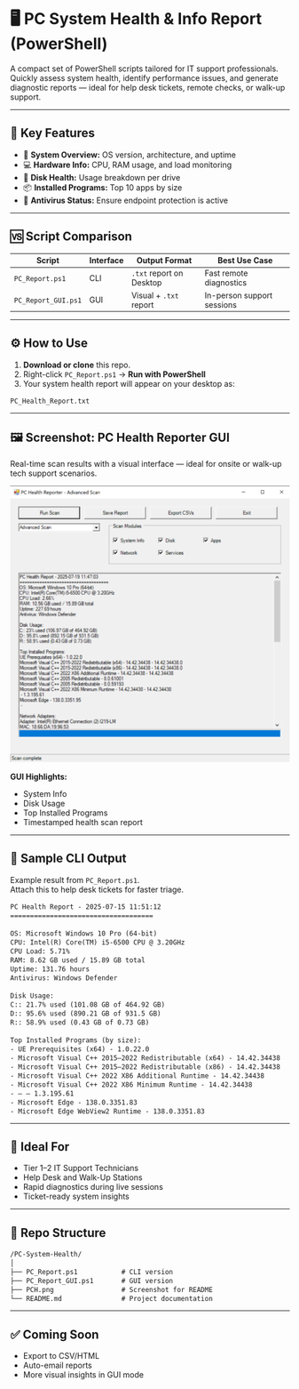# 🖥️ PC System Health & Info Report (PowerShell)

A compact set of PowerShell scripts tailored for IT support professionals. Quickly assess system health, identify performance issues, and generate diagnostic reports — ideal for help desk tickets, remote checks, or walk-up support.

---

## 🔧 Key Features

- 🧠 **System Overview:** OS version, architecture, and uptime
- 💻 **Hardware Info:** CPU, RAM usage, and load monitoring
- 💾 **Disk Health:** Usage breakdown per drive
- 📦 **Installed Programs:** Top 10 apps by size
- 🦠 **Antivirus Status:** Ensure endpoint protection is active

---

## 🆚 Script Comparison

| Script               | Interface | Output Format          | Best Use Case               |
|----------------------|-----------|------------------------|-----------------------------|
| `PC_Report.ps1`      | CLI       | `.txt` report on Desktop | Fast remote diagnostics     |
| `PC_Report_GUI.ps1`  | GUI       | Visual + `.txt` report | In-person support sessions  |

---

## ⚙️ How to Use

1. **Download or clone** this repo.
2. Right-click `PC_Report.ps1` → **Run with PowerShell**
3. Your system health report will appear on your desktop as:

```
PC_Health_Report.txt
```

---

## 🖼️ Screenshot: PC Health Reporter GUI

Real-time scan results with a visual interface — ideal for onsite or walk-up tech support scenarios.

![PC Health Reporter GUI](./PCH.png)

**GUI Highlights:**

- System Info
- Disk Usage
- Top Installed Programs
- Timestamped health scan report

---

## 📄 Sample CLI Output

Example result from `PC_Report.ps1`.  
Attach this to help desk tickets for faster triage.

```
PC Health Report - 2025-07-15 11:51:12
====================================

OS: Microsoft Windows 10 Pro (64-bit)
CPU: Intel(R) Core(TM) i5-6500 CPU @ 3.20GHz
CPU Load: 5.71%
RAM: 8.62 GB used / 15.89 GB total
Uptime: 131.76 hours
Antivirus: Windows Defender

Disk Usage:
C:: 21.7% used (101.08 GB of 464.92 GB)
D:: 95.6% used (890.21 GB of 931.5 GB)
R:: 58.9% used (0.43 GB of 0.73 GB)

Top Installed Programs (by size):
- UE Prerequisites (x64) - 1.0.22.0
- Microsoft Visual C++ 2015–2022 Redistributable (x64) - 14.42.34438
- Microsoft Visual C++ 2015–2022 Redistributable (x86) - 14.42.34438
- Microsoft Visual C++ 2022 X86 Additional Runtime - 14.42.34438
- Microsoft Visual C++ 2022 X86 Minimum Runtime - 14.42.34438
- — — 1.3.195.61
- Microsoft Edge - 138.0.3351.83
- Microsoft Edge WebView2 Runtime - 138.0.3351.83
```

---

## 🧰 Ideal For

- Tier 1–2 IT Support Technicians
- Help Desk and Walk-Up Stations
- Rapid diagnostics during live sessions
- Ticket-ready system insights

---

## 📁 Repo Structure

```
/PC-System-Health/
│
├── PC_Report.ps1           # CLI version
├── PC_Report_GUI.ps1       # GUI version
├── PCH.png                 # Screenshot for README
└── README.md               # Project documentation
```

---

## ✅ Coming Soon

- Export to CSV/HTML
- Auto-email reports
- More visual insights in GUI mode

